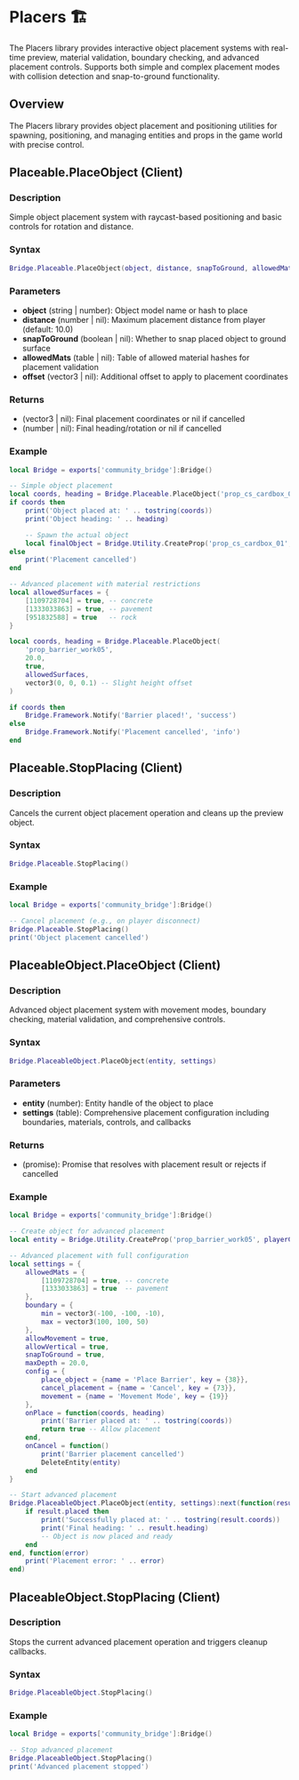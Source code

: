 # Placers 🏗️

<!--META
nav: true
toc: true
description: The Placers library provides interactive object placement systems with real-time preview, material validation, boundary checking, and advanced placement controls. Supports both simple and complex placement modes with collision detection and snap-to-ground functionality.
-->

The Placers library provides interactive object placement systems with real-time preview, material validation, boundary checking, and advanced placement controls. Supports both simple and complex placement modes with collision detection and snap-to-ground functionality.

## Overview

The Placers library provides object placement and positioning utilities for spawning, positioning, and managing entities and props in the game world with precise control.

## Placeable.PlaceObject (Client)

### Description
Simple object placement system with raycast-based positioning and basic controls for rotation and distance.

### Syntax
```lua
Bridge.Placeable.PlaceObject(object, distance, snapToGround, allowedMats, offset)
```

### Parameters
- **object** (string | number): Object model name or hash to place
- **distance** (number | nil): Maximum placement distance from player (default: 10.0)
- **snapToGround** (boolean | nil): Whether to snap placed object to ground surface
- **allowedMats** (table | nil): Table of allowed material hashes for placement validation
- **offset** (vector3 | nil): Additional offset to apply to placement coordinates

### Returns
- (vector3 | nil): Final placement coordinates or nil if cancelled
- (number | nil): Final heading/rotation or nil if cancelled

### Example
```lua
local Bridge = exports['community_bridge']:Bridge()

-- Simple object placement
local coords, heading = Bridge.Placeable.PlaceObject('prop_cs_cardbox_01', 15.0, true)
if coords then
    print('Object placed at: ' .. tostring(coords))
    print('Object heading: ' .. heading)

    -- Spawn the actual object
    local finalObject = Bridge.Utility.CreateProp('prop_cs_cardbox_01', coords, heading, true)
else
    print('Placement cancelled')
end

-- Advanced placement with material restrictions
local allowedSurfaces = {
    [1109728704] = true, -- concrete
    [1333033863] = true, -- pavement
    [951832588] = true   -- rock
}

local coords, heading = Bridge.Placeable.PlaceObject(
    'prop_barrier_work05',
    20.0,
    true,
    allowedSurfaces,
    vector3(0, 0, 0.1) -- Slight height offset
)

if coords then
    Bridge.Framework.Notify('Barrier placed!', 'success')
else
    Bridge.Framework.Notify('Placement cancelled', 'info')
end
```

## Placeable.StopPlacing (Client)

### Description
Cancels the current object placement operation and cleans up the preview object.

### Syntax
```lua
Bridge.Placeable.StopPlacing()
```

### Example
```lua
local Bridge = exports['community_bridge']:Bridge()

-- Cancel placement (e.g., on player disconnect)
Bridge.Placeable.StopPlacing()
print('Object placement cancelled')
```

## PlaceableObject.PlaceObject (Client)

### Description
Advanced object placement system with movement modes, boundary checking, material validation, and comprehensive controls.

### Syntax
```lua
Bridge.PlaceableObject.PlaceObject(entity, settings)
```

### Parameters
- **entity** (number): Entity handle of the object to place
- **settings** (table): Comprehensive placement configuration including boundaries, materials, controls, and callbacks

### Returns
- (promise): Promise that resolves with placement result or rejects if cancelled

### Example
```lua
local Bridge = exports['community_bridge']:Bridge()

-- Create object for advanced placement
local entity = Bridge.Utility.CreateProp('prop_barrier_work05', playerCoords, 0.0, false)

-- Advanced placement with full configuration
local settings = {
    allowedMats = {
        [1109728704] = true, -- concrete
        [1333033863] = true  -- pavement
    },
    boundary = {
        min = vector3(-100, -100, -10),
        max = vector3(100, 100, 50)
    },
    allowMovement = true,
    allowVertical = true,
    snapToGround = true,
    maxDepth = 20.0,
    config = {
        place_object = {name = 'Place Barrier', key = {38}},
        cancel_placement = {name = 'Cancel', key = {73}},
        movement = {name = 'Movement Mode', key = {19}}
    },
    onPlace = function(coords, heading)
        print('Barrier placed at: ' .. tostring(coords))
        return true -- Allow placement
    end,
    onCancel = function()
        print('Barrier placement cancelled')
        DeleteEntity(entity)
    end
}

-- Start advanced placement
Bridge.PlaceableObject.PlaceObject(entity, settings):next(function(result)
    if result.placed then
        print('Successfully placed at: ' .. tostring(result.coords))
        print('Final heading: ' .. result.heading)
        -- Object is now placed and ready
    end
end, function(error)
    print('Placement error: ' .. error)
end)
```

## PlaceableObject.StopPlacing (Client)

### Description
Stops the current advanced placement operation and triggers cleanup callbacks.

### Syntax
```lua
Bridge.PlaceableObject.StopPlacing()
```

### Example
```lua
local Bridge = exports['community_bridge']:Bridge()

-- Stop advanced placement
Bridge.PlaceableObject.StopPlacing()
print('Advanced placement stopped')
```

